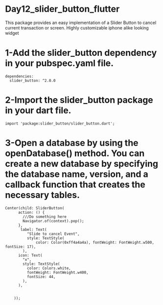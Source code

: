 # Day12_slider_button_flutter

This package provides an easy implementation of a Slider Button to cancel current transaction or screen. Highly customizable iphone alike looking widget

# 1-Add the  slider_button dependency in your pubspec.yaml file.

```
dependencies:
  slider_button: ^2.0.0
```

# 2-Import the  slider_button package in your dart file.

```
import 'package:slider_button/slider_button.dart';
```

# 3-Open a database by using the openDatabase() method. You can create a new database by specifying the database name, version, and a callback function that creates the necessary tables.

```
Center(child: SliderButton(
      action: () {
        ///Do something here
        Navigator.of(context).pop();
      },
       label: Text(
          "Slide to cancel Event",
          style: TextStyle(
              color: Color(0xff4a4a4a), fontWeight: FontWeight.w500, fontSize: 17),
        ),
      icon: Text(
        "x",
        style: TextStyle(
          color: Colors.white,
          fontWeight: FontWeight.w400,
          fontSize: 44,
        ),
      ),


    ));
```

